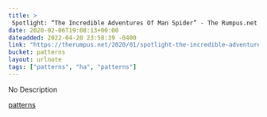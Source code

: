 ```yaml
---
title: > 
 Spotlight: “The Incredible Adventures Of Man Spider” - The Rumpus.net
date: 2020-02-06T19:08:13+00:00
dateadded: 2022-04-20 23:58:39 -0400
link: "https://therumpus.net/2020/01/spotlight-the-incredible-adventures-of-man-spider/"
bucket: patterns
layout: urlnote
tags: ["patterns", "ha", "patterns"]
--- 
```

No Description
 <!-- end excerpt --> 
<div class='bucket'><a class='internal-link' href='/buckets/patterns'>patterns</a></div> 
